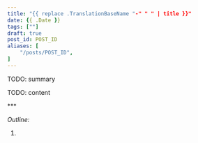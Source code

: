 ```yaml
---
title: "{{ replace .TranslationBaseName "-" " " | title }}"
date: {{ .Date }}
tags: [""]
draft: true
post_id: POST_ID
aliases: [
    "/posts/POST_ID",
]
---
```


TODO: summary

<!--more-->

TODO: content

<p class="text-center">***</p>

*Outline:*

1.
